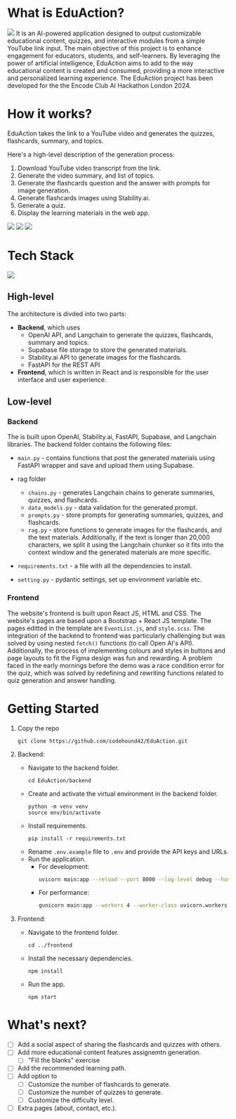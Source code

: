 # What is EduAction?
![](imgs/landingpage.png)
It is an AI-powered application designed to output customizable educational content, quizzes, and interactive modules from a simple YouTube link input. The main objective of this project is to enhance engagement for educators, students, and self-learners. By leveraging the power of artificial intelligence, EduAction aims to add to the way educational content is created and consumed, providing a more interactive and personalized learning experience. The EduAction project has been developed for the the Encode Club AI Hackathon London 2024.


# How it works?
EduAction takes the link to a YouTube video and generates the quizzes, flashcards, summary, and topics.

Here's a high-level description of the generation process:
1) Download YouTube video transcript from the link.
2) Generate the video summary, and list of topics.
3) Generate the flashcards question and the answer with prompts for image generation.
4) Generate flashcards images using Stability.ai.
5) Generate a quiz.
6) Display the learning materials in the web app.

![](imgs/quizzes.jpeg)
![](imgs/flashcards1.jpeg)
![](imgs/flashcards2.jpeg)


# Tech Stack
![](imgs/architecture.png)

## High-level
The architecture is divded into two parts:
- **Backend**, which uses
    - OpenAI API, and Langchain to generate the quizzes, flashcards, summary and topics.
    - Supabase file storage to store the generated materials.
    - Stability.ai API to generate images for the flashcards.
    - FastAPI for the REST API
- **Frontend**, which is written in React and is responsible for the user interface and user experience.

## Low-level
### Backend
The is built upon OpenAI, Stability.ai, FastAPI, Supabase, and Langchain libraries. The backend folder contains the following files:
- `main.py` - contains functions that post the generated materials using FastAPI wrapper and save and upload them using Supabase.
- rag folder
    - `chains.py` - generates Langchain chains to generate summaries, quizzes, and flashcards.
    - `data_models.py` - data validation for the generated prompt.
    - `prompts.py` - store prompts for generating summaries, quizzes, and flashcards.
    - `rag.py` - store functions to generate images for the flashcards, and the text materials. Additionally, if the text is longer than 20,000 characters, we split it using the Langchain chunker so it fits into the context window and the generated materials are more specific.

- `requirements.txt` - a file with all the dependencies to install.
- `setting.py` - pydantic settings, set up environment variable etc.


### Frontend
The website's frontend is built upon React JS, HTML and CSS. The website's pages are based upon a Bootstrap + React JS template. The pages editted in the template are `EventList.js`, and `style.scss`. The integration of the backend to frontend was particularly challenging but was solved by using nested `fetch()` functions (to call Open AI's API). Additionally, the process of implementing colours and styles in buttons and page layouts to fit the Figma design was fun and rewarding. A problem faced in the early mornings before the demo was a race condition error for the quiz, which was solved by redefining and rewriting functions related to quiz generation and answer handling.



# Getting Started

1) Copy the repo
    ```
    git clone https://github.com/codehound42/EduAction.git
    ```
2) Backend:
    - Navigate to the backend folder.
        ```
        cd EduAction/backend
        ```
    - Create and activate the virtual environment in the backend folder.
        ```
        python -m venv venv
        source env/bin/activate
        ```
    - Install requirements.
        ```
        pip install -r requirements.txt
        ```
    - Rename `.env.example` file to `.env` and provide the API keys and URLs.
    - Run the application.
        - For development:
            ```bash
            uvicorn main:app --reload --port 8000 --log-level debug --host 0.0.0.0
            ```
        - For performance:
            ```bash
            gunicorn main:app --workers 4 --worker-class uvicorn.workers.UvicornWorker --bind 0.0.0.0:8000 --timeout 1800
            ```

3) Frontend:
    - Navigate to the frontend folder.
        ```
        cd ../frontend
        ```
    - Install the necessary dependencies.
        ```
        npm install
        ```

    - Run the app.
        ```
        npm start
        ```

# What's next?
- [ ] Add a social aspect of sharing the flashcards and quizzes with others.
- [ ] Add more educational content features assignemtn generation.
    - [ ] "Fill the blanks" exercise
- [ ] Add the recommended learning path.
- [ ] Add option to
    - [ ] Customize the number of flashcards to generate.
    - [ ] Customize the number of quizzes to generate.
    - [ ] Customize the difficulty level.
- [ ] Extra pages (about, contact, etc.).
